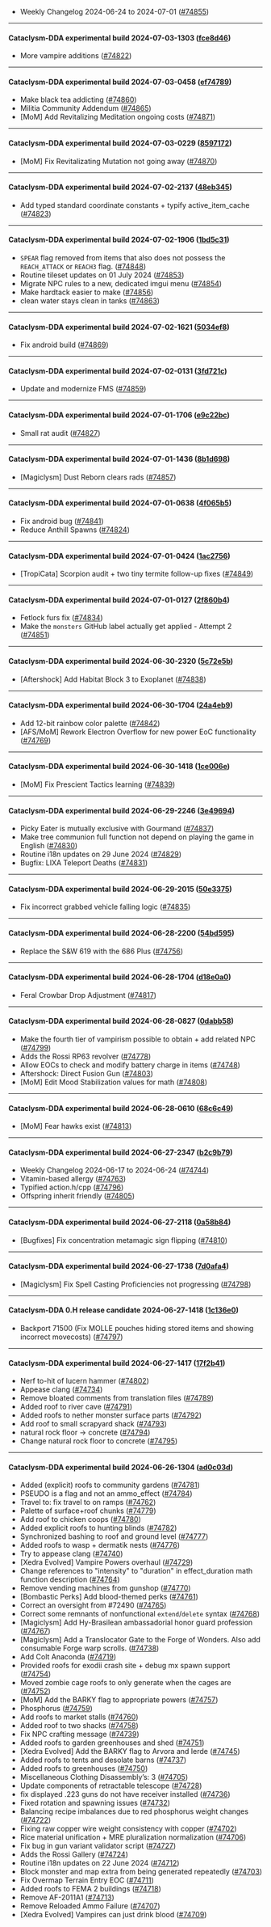 * Weekly Changelog 2024-06-24 to 2024-07-01 ([#74855](https://github.com/CleverRaven/Cataclysm-DDA/pull/74855))

---

#### Cataclysm-DDA experimental build 2024-07-03-1303 ([fce8d46](https://github.com/CleverRaven/Cataclysm-DDA/releases/tag/cdda-experimental-2024-07-03-1303))

* More vampire additions ([#74822](https://github.com/CleverRaven/Cataclysm-DDA/pull/74822))

---

#### Cataclysm-DDA experimental build 2024-07-03-0458 ([ef74789](https://github.com/CleverRaven/Cataclysm-DDA/releases/tag/cdda-experimental-2024-07-03-0458))

* Make black tea addicting ([#74860](https://github.com/CleverRaven/Cataclysm-DDA/pull/74860))
* Militia Community Addendum  ([#74865](https://github.com/CleverRaven/Cataclysm-DDA/pull/74865))
* [MoM] Add Revitalizing Meditation ongoing costs ([#74871](https://github.com/CleverRaven/Cataclysm-DDA/pull/74871))

---

#### Cataclysm-DDA experimental build 2024-07-03-0229 ([8597172](https://github.com/CleverRaven/Cataclysm-DDA/releases/tag/cdda-experimental-2024-07-03-0229))

* [MoM] Fix Revitalizating Mutation not going away ([#74870](https://github.com/CleverRaven/Cataclysm-DDA/pull/74870))

---

#### Cataclysm-DDA experimental build 2024-07-02-2137 ([48eb345](https://github.com/CleverRaven/Cataclysm-DDA/releases/tag/cdda-experimental-2024-07-02-2137))

* Add typed standard coordinate constants + typify active_item_cache ([#74823](https://github.com/CleverRaven/Cataclysm-DDA/pull/74823))

---

#### Cataclysm-DDA experimental build 2024-07-02-1906 ([1bd5c31](https://github.com/CleverRaven/Cataclysm-DDA/releases/tag/cdda-experimental-2024-07-02-1906))

* `SPEAR` flag removed from items that also does not possess the `REACH_ATTACK` or `REACH3` flag. ([#74848](https://github.com/CleverRaven/Cataclysm-DDA/pull/74848))
* Routine tileset updates on 01 July 2024 ([#74853](https://github.com/CleverRaven/Cataclysm-DDA/pull/74853))
* Migrate NPC rules to a new, dedicated imgui menu ([#74854](https://github.com/CleverRaven/Cataclysm-DDA/pull/74854))
* Make hardtack easier to make ([#74856](https://github.com/CleverRaven/Cataclysm-DDA/pull/74856))
* clean water stays clean in tanks ([#74863](https://github.com/CleverRaven/Cataclysm-DDA/pull/74863))

---

#### Cataclysm-DDA experimental build 2024-07-02-1621 ([5034ef8](https://github.com/CleverRaven/Cataclysm-DDA/releases/tag/cdda-experimental-2024-07-02-1621))

* Fix android build ([#74869](https://github.com/CleverRaven/Cataclysm-DDA/pull/74869))

---

#### Cataclysm-DDA experimental build 2024-07-02-0131 ([3fd721c](https://github.com/CleverRaven/Cataclysm-DDA/releases/tag/cdda-experimental-2024-07-02-0131))

* Update and modernize FMS ([#74859](https://github.com/CleverRaven/Cataclysm-DDA/pull/74859))

---

#### Cataclysm-DDA experimental build 2024-07-01-1706 ([e9c22bc](https://github.com/CleverRaven/Cataclysm-DDA/releases/tag/cdda-experimental-2024-07-01-1706))

* Small rat audit ([#74827](https://github.com/CleverRaven/Cataclysm-DDA/pull/74827))

---

#### Cataclysm-DDA experimental build 2024-07-01-1436 ([8b1d698](https://github.com/CleverRaven/Cataclysm-DDA/releases/tag/cdda-experimental-2024-07-01-1436))

* [Magiclysm] Dust Reborn clears rads ([#74857](https://github.com/CleverRaven/Cataclysm-DDA/pull/74857))

---

#### Cataclysm-DDA experimental build 2024-07-01-0638 ([4f065b5](https://github.com/CleverRaven/Cataclysm-DDA/releases/tag/cdda-experimental-2024-07-01-0638))

* Fix android bug ([#74841](https://github.com/CleverRaven/Cataclysm-DDA/pull/74841))
* Reduce Anthill Spawns ([#74824](https://github.com/CleverRaven/Cataclysm-DDA/pull/74824))

---

#### Cataclysm-DDA experimental build 2024-07-01-0424 ([1ac2756](https://github.com/CleverRaven/Cataclysm-DDA/releases/tag/cdda-experimental-2024-07-01-0424))

* [TropiCata] Scorpion audit + two tiny termite follow-up fixes ([#74849](https://github.com/CleverRaven/Cataclysm-DDA/pull/74849))

---

#### Cataclysm-DDA experimental build 2024-07-01-0127 ([2f860b4](https://github.com/CleverRaven/Cataclysm-DDA/releases/tag/cdda-experimental-2024-07-01-0127))

* Fetlock furs fix ([#74834](https://github.com/CleverRaven/Cataclysm-DDA/pull/74834))
* Make the ``monsters`` GitHub label actually get applied - Attempt 2 ([#74851](https://github.com/CleverRaven/Cataclysm-DDA/pull/74851))

---

#### Cataclysm-DDA experimental build 2024-06-30-2320 ([5c72e5b](https://github.com/CleverRaven/Cataclysm-DDA/releases/tag/cdda-experimental-2024-06-30-2320))

* [Aftershock] Add Habitat Block 3 to Exoplanet ([#74838](https://github.com/CleverRaven/Cataclysm-DDA/pull/74838))

---

#### Cataclysm-DDA experimental build 2024-06-30-1704 ([24a4eb9](https://github.com/CleverRaven/Cataclysm-DDA/releases/tag/cdda-experimental-2024-06-30-1704))

* Add 12-bit rainbow color palette ([#74842](https://github.com/CleverRaven/Cataclysm-DDA/pull/74842))
* [AFS/MoM] Rework Electron Overflow for new power EoC functionality ([#74769](https://github.com/CleverRaven/Cataclysm-DDA/pull/74769))

---

#### Cataclysm-DDA experimental build 2024-06-30-1418 ([1ce006e](https://github.com/CleverRaven/Cataclysm-DDA/releases/tag/cdda-experimental-2024-06-30-1418))

* [MoM] Fix Prescient Tactics learning  ([#74839](https://github.com/CleverRaven/Cataclysm-DDA/pull/74839))

---

#### Cataclysm-DDA experimental build 2024-06-29-2246 ([3e49694](https://github.com/CleverRaven/Cataclysm-DDA/releases/tag/cdda-experimental-2024-06-29-2246))

* Picky Eater is mutually exclusive with Gourmand ([#74837](https://github.com/CleverRaven/Cataclysm-DDA/pull/74837))
* Make tree communion full function not depend on playing the game in English ([#74830](https://github.com/CleverRaven/Cataclysm-DDA/pull/74830))
* Routine i18n updates on 29 June 2024 ([#74829](https://github.com/CleverRaven/Cataclysm-DDA/pull/74829))
* Bugfix: LIXA Teleport Deaths ([#74831](https://github.com/CleverRaven/Cataclysm-DDA/pull/74831))

---

#### Cataclysm-DDA experimental build 2024-06-29-2015 ([50e3375](https://github.com/CleverRaven/Cataclysm-DDA/releases/tag/cdda-experimental-2024-06-29-2015))

* Fix incorrect grabbed vehicle falling logic ([#74835](https://github.com/CleverRaven/Cataclysm-DDA/pull/74835))

---

#### Cataclysm-DDA experimental build 2024-06-28-2200 ([54bd595](https://github.com/CleverRaven/Cataclysm-DDA/releases/tag/cdda-experimental-2024-06-28-2200))

* Replace the S&W 619 with the 686 Plus ([#74756](https://github.com/CleverRaven/Cataclysm-DDA/pull/74756))

---

#### Cataclysm-DDA experimental build 2024-06-28-1704 ([d18e0a0](https://github.com/CleverRaven/Cataclysm-DDA/releases/tag/cdda-experimental-2024-06-28-1704))

* Feral Crowbar Drop Adjustment ([#74817](https://github.com/CleverRaven/Cataclysm-DDA/pull/74817))

---

#### Cataclysm-DDA experimental build 2024-06-28-0827 ([0dabb58](https://github.com/CleverRaven/Cataclysm-DDA/releases/tag/cdda-experimental-2024-06-28-0827))

* Make the fourth tier of vampirism possible to obtain + add related NPC ([#74799](https://github.com/CleverRaven/Cataclysm-DDA/pull/74799))
* Adds the Rossi RP63 revolver ([#74778](https://github.com/CleverRaven/Cataclysm-DDA/pull/74778))
* Allow EOCs to check and modify battery charge in items ([#74748](https://github.com/CleverRaven/Cataclysm-DDA/pull/74748))
* Aftershock: Direct Fusion Gun ([#74803](https://github.com/CleverRaven/Cataclysm-DDA/pull/74803))
* [MoM] Edit Mood Stabilization values for math ([#74808](https://github.com/CleverRaven/Cataclysm-DDA/pull/74808))

---

#### Cataclysm-DDA experimental build 2024-06-28-0610 ([68c6c49](https://github.com/CleverRaven/Cataclysm-DDA/releases/tag/cdda-experimental-2024-06-28-0610))

* [MoM] Fear hawks exist ([#74813](https://github.com/CleverRaven/Cataclysm-DDA/pull/74813))

---

#### Cataclysm-DDA experimental build 2024-06-27-2347 ([b2c9b79](https://github.com/CleverRaven/Cataclysm-DDA/releases/tag/cdda-experimental-2024-06-27-2347))

* Weekly Changelog 2024-06-17 to 2024-06-24 ([#74744](https://github.com/CleverRaven/Cataclysm-DDA/pull/74744))
* Vitamin-based allergy ([#74763](https://github.com/CleverRaven/Cataclysm-DDA/pull/74763))
* Typified action.h/cpp ([#74796](https://github.com/CleverRaven/Cataclysm-DDA/pull/74796))
* Offspring inherit friendly ([#74805](https://github.com/CleverRaven/Cataclysm-DDA/pull/74805))

---

#### Cataclysm-DDA experimental build 2024-06-27-2118 ([0a58b84](https://github.com/CleverRaven/Cataclysm-DDA/releases/tag/cdda-experimental-2024-06-27-2118))

* [Bugfixes] Fix concentration metamagic sign flipping ([#74810](https://github.com/CleverRaven/Cataclysm-DDA/pull/74810))

---

#### Cataclysm-DDA experimental build 2024-06-27-1738 ([7d0afa4](https://github.com/CleverRaven/Cataclysm-DDA/releases/tag/cdda-experimental-2024-06-27-1738))

* [Magiclysm] Fix Spell Casting Proficiencies not progressing ([#74798](https://github.com/CleverRaven/Cataclysm-DDA/pull/74798))

---

#### Cataclysm-DDA 0.H release candidate 2024-06-27-1418 ([1c136e0](https://github.com/CleverRaven/Cataclysm-DDA/releases/tag/cdda-0.H-2024-06-27-1418))

* Backport 71500 (Fix MOLLE pouches hiding stored items and showing incorrect movecosts) ([#74797](https://github.com/CleverRaven/Cataclysm-DDA/pull/74797))

---

#### Cataclysm-DDA experimental build 2024-06-27-1417 ([17f2b41](https://github.com/CleverRaven/Cataclysm-DDA/releases/tag/cdda-experimental-2024-06-27-1417))

* Nerf to-hit of lucern hammer ([#74802](https://github.com/CleverRaven/Cataclysm-DDA/pull/74802))
* Appease clang ([#74734](https://github.com/CleverRaven/Cataclysm-DDA/pull/74734))
* Remove bloated comments from translation files ([#74789](https://github.com/CleverRaven/Cataclysm-DDA/pull/74789))
* Added roof to river cave ([#74791](https://github.com/CleverRaven/Cataclysm-DDA/pull/74791))
* Added roofs to nether monster surface parts ([#74792](https://github.com/CleverRaven/Cataclysm-DDA/pull/74792))
* Add roof to small scrapyard shack ([#74793](https://github.com/CleverRaven/Cataclysm-DDA/pull/74793))
* natural rock floor -> concrete ([#74794](https://github.com/CleverRaven/Cataclysm-DDA/pull/74794))
* Change natural rock floor to concrete ([#74795](https://github.com/CleverRaven/Cataclysm-DDA/pull/74795))

---

#### Cataclysm-DDA experimental build 2024-06-26-1304 ([ad0c03d](https://github.com/CleverRaven/Cataclysm-DDA/releases/tag/cdda-experimental-2024-06-26-1304))

* Added (explicit) roofs to community gardens ([#74781](https://github.com/CleverRaven/Cataclysm-DDA/pull/74781))
* PSEUDO is a flag and not an ammo_effect ([#74784](https://github.com/CleverRaven/Cataclysm-DDA/pull/74784))
* Travel to: fix travel to on ramps ([#74762](https://github.com/CleverRaven/Cataclysm-DDA/pull/74762))
* Palette of surface+roof chunks ([#74779](https://github.com/CleverRaven/Cataclysm-DDA/pull/74779))
* Add roof to chicken coops ([#74780](https://github.com/CleverRaven/Cataclysm-DDA/pull/74780))
* Added explicit roofs to hunting blinds ([#74782](https://github.com/CleverRaven/Cataclysm-DDA/pull/74782))
* Synchronized bashing to roof and ground level ([#74777](https://github.com/CleverRaven/Cataclysm-DDA/pull/74777))
* Added roofs to wasp + dermatik nests ([#74776](https://github.com/CleverRaven/Cataclysm-DDA/pull/74776))
* Try to appease clang ([#74740](https://github.com/CleverRaven/Cataclysm-DDA/pull/74740))
* [Xedra Evolved] Vampire Powers overhaul ([#74729](https://github.com/CleverRaven/Cataclysm-DDA/pull/74729))
* Change references to "intensity" to "duration" in effect_duration math function description ([#74764](https://github.com/CleverRaven/Cataclysm-DDA/pull/74764))
* Remove vending machines from gunshop ([#74770](https://github.com/CleverRaven/Cataclysm-DDA/pull/74770))
* [Bombastic Perks] Add blood-themed perks ([#74761](https://github.com/CleverRaven/Cataclysm-DDA/pull/74761))
* Correct an oversight from #72490 ([#74765](https://github.com/CleverRaven/Cataclysm-DDA/pull/74765))
* Correct some remnants of nonfunctional ``extend``/``delete`` syntax ([#74768](https://github.com/CleverRaven/Cataclysm-DDA/pull/74768))
* [Magiclysm] Add Hy-Brasilean ambassadorial honor guard profession ([#74767](https://github.com/CleverRaven/Cataclysm-DDA/pull/74767))
* [Magiclysm] Add a Translocator Gate to the Forge of Wonders. Also add consumable Forge warp scrolls. ([#74738](https://github.com/CleverRaven/Cataclysm-DDA/pull/74738))
* Add Colt Anaconda ([#74719](https://github.com/CleverRaven/Cataclysm-DDA/pull/74719))
* Provided roofs for exodii crash site + debug mx spawn support ([#74754](https://github.com/CleverRaven/Cataclysm-DDA/pull/74754))
* Moved zombie cage roofs to only generate when the cages are ([#74752](https://github.com/CleverRaven/Cataclysm-DDA/pull/74752))
* [MoM] Add the BARKY flag to appropriate powers ([#74757](https://github.com/CleverRaven/Cataclysm-DDA/pull/74757))
* Phosphorus ([#74759](https://github.com/CleverRaven/Cataclysm-DDA/pull/74759))
* Add roofs to market stalls ([#74760](https://github.com/CleverRaven/Cataclysm-DDA/pull/74760))
* Added roof to two shacks ([#74758](https://github.com/CleverRaven/Cataclysm-DDA/pull/74758))
* Fix NPC crafting message ([#74739](https://github.com/CleverRaven/Cataclysm-DDA/pull/74739))
* Added roofs to garden greenhouses and shed ([#74751](https://github.com/CleverRaven/Cataclysm-DDA/pull/74751))
* [Xedra Evolved] Add the BARKY flag to Arvora and Ierde ([#74745](https://github.com/CleverRaven/Cataclysm-DDA/pull/74745))
* Added roofs to tents and desolate barns ([#74737](https://github.com/CleverRaven/Cataclysm-DDA/pull/74737))
* Added roofs to greenhouses ([#74750](https://github.com/CleverRaven/Cataclysm-DDA/pull/74750))
* Miscellaneous Clothing Disassembly’s: 3 ([#74705](https://github.com/CleverRaven/Cataclysm-DDA/pull/74705))
* Update components of retractable telescope ([#74728](https://github.com/CleverRaven/Cataclysm-DDA/pull/74728))
* fix displayed .223 guns do not have receiver installed ([#74736](https://github.com/CleverRaven/Cataclysm-DDA/pull/74736))
* Fixed rotation and spawning issues ([#74732](https://github.com/CleverRaven/Cataclysm-DDA/pull/74732))
* Balancing recipe imbalances due to red phosphorus weight changes ([#74722](https://github.com/CleverRaven/Cataclysm-DDA/pull/74722))
* Fixing raw copper wire weight consistency with copper ([#74702](https://github.com/CleverRaven/Cataclysm-DDA/pull/74702))
* Rice material unification + MRE pluralization normalization ([#74706](https://github.com/CleverRaven/Cataclysm-DDA/pull/74706))
* Fix bug in gun variant validator script ([#74727](https://github.com/CleverRaven/Cataclysm-DDA/pull/74727))
* Adds the Rossi Gallery ([#74724](https://github.com/CleverRaven/Cataclysm-DDA/pull/74724))
* Routine i18n updates on 22 June 2024 ([#74712](https://github.com/CleverRaven/Cataclysm-DDA/pull/74712))
* Block monster and map extra from being generated repeatedly ([#74703](https://github.com/CleverRaven/Cataclysm-DDA/pull/74703))
* Fix Overmap Terrain Entry EOC ([#74711](https://github.com/CleverRaven/Cataclysm-DDA/pull/74711))
* Added roofs to FEMA 2 buildings ([#74718](https://github.com/CleverRaven/Cataclysm-DDA/pull/74718))
* Remove AF-2011A1 ([#74713](https://github.com/CleverRaven/Cataclysm-DDA/pull/74713))
* Remove Reloaded Ammo Failure ([#74707](https://github.com/CleverRaven/Cataclysm-DDA/pull/74707))
* [Xedra Evolved] Vampires can just drink blood ([#74709](https://github.com/CleverRaven/Cataclysm-DDA/pull/74709))
